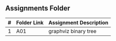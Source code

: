 ##  Assignments Folder

|   #   | Folder Link | Assignment Description |
| :---: | ----------- | ---------------------- |
|    1  |     A01        |    graphviz binary tree                    |
